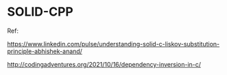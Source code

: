 # SOLID-CPP

Ref:

https://www.linkedin.com/pulse/understanding-solid-c-liskov-substitution-principle-abhishek-anand/

http://codingadventures.org/2021/10/16/dependency-inversion-in-c/

